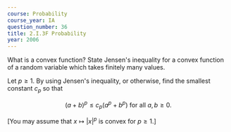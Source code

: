 ```yaml
---
course: Probability
course_year: IA
question_number: 36
title: 2.I.3F Probability
year: 2006
---
```



What is a convex function? State Jensen's inequality for a convex function of a random variable which takes finitely many values.

Let $p \geqslant 1$. By using Jensen's inequality, or otherwise, find the smallest constant $c_{p}$ so that

$$(a+b)^{p} \leqslant c_{p}\left(a^{p}+b^{p}\right) \text { for all } a, b \geqslant 0 .$$

[You may assume that $x \mapsto|x|^{p}$ is convex for $p \geqslant 1$.]